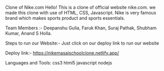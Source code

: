Clone of Nike.com
Hello! This is a clone of official website nike.com. we made this clone with use of HTML, CSS, Javascript. Nike is very famous brand which makes sports product and sports essentials.

Team Members :- Deepanshu Gulia, Faruk Khan, Suraj Pathak, Shubham Kumar, Anand S Holla.

Steps to run our Website:- Just click on our deploy link to run our website

Deploy link:- https://nikemasaischoolclone.netlify.app/


Languages and Tools:
css3 html5 javascript nodejs


